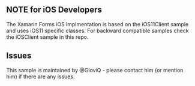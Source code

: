## NOTE for iOS Developers

The Xamarin Forms iOS implmentation is based on the iOS11Client sample and uses iOS11 specific classes.  For backward compatible samples check the iOSClient sample in this repo.

## Issues

This sample is maintained by @GioviQ - please contact him (or mention him) if there are any issues.

